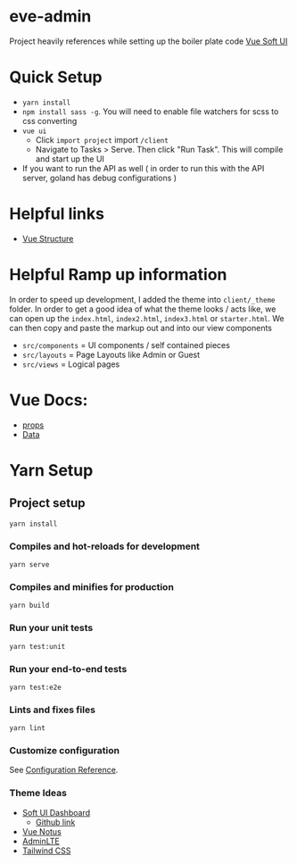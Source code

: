 # eve-admin

Project heavily references while setting up the boiler plate code [Vue Soft UI](https://github.com/Kamona-WD/kwd-dashboard)

Quick Setup
===
* `yarn install`
* `npm install sass -g`. You will need to enable file watchers for scss to css converting
* `vue ui`
  * Click `import project` import `/client`
  * Navigate to Tasks > Serve. Then click "Run Task". This will compile and start up the UI
* If you want to run the API as well ( in order to run this with the API server, goland has debug configurations )

Helpful links
===
* [Vue Structure](https://itnext.io/how-to-structure-my-vue-js-project-e4468db005ac)

Helpful Ramp up information
===
In order to speed up development, I added the theme into `client/_theme` folder. In order to get a good idea of what the
theme looks / acts like, we can open up the `index.html`, `index2.html`, `index3.html` or `starter.html`. We can then copy and paste the 
markup out and into our view components

* `src/components` = UI components / self contained pieces
* `src/layouts` = Page Layouts like Admin or Guest
* `src/views` = Logical pages


Vue Docs:
===
* [props](https://v3.vuejs.org/api/options-data.html#props)
* [Data](https://v3.vuejs.org/api/options-data.html#data-2)

Yarn Setup
===

## Project setup
```
yarn install
```

### Compiles and hot-reloads for development
```
yarn serve
```

### Compiles and minifies for production
```
yarn build
```

### Run your unit tests
```
yarn test:unit
```

### Run your end-to-end tests
```
yarn test:e2e
```

### Lints and fixes files
```
yarn lint
```

### Customize configuration
See [Configuration Reference](https://cli.vuejs.org/config/).


### Theme Ideas
* [Soft UI Dashboard](https://github.com/gentritabazi01/Vue-Soft-UI-Dashboard)
    * [Github link](https://github.com/Kamona-WD/kwd-dashboard)
* [Vue Notus](https://www.creative-tim.com/product/vue-notus?ref=vn-index&_ga=2.188296360.1665515708.1619645805-1717903657.1619645805)
* [AdminLTE](https://adminlte.io/themes/AdminLTE/index2.html)
* [Tailwind CSS](https://tailwindcss.com/)
